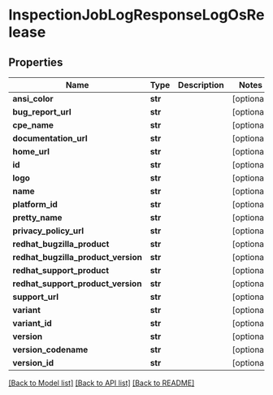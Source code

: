 # InspectionJobLogResponseLogOsRelease

## Properties
Name | Type | Description | Notes
------------ | ------------- | ------------- | -------------
**ansi_color** | **str** |  | [optional] 
**bug_report_url** | **str** |  | [optional] 
**cpe_name** | **str** |  | [optional] 
**documentation_url** | **str** |  | [optional] 
**home_url** | **str** |  | [optional] 
**id** | **str** |  | [optional] 
**logo** | **str** |  | [optional] 
**name** | **str** |  | [optional] 
**platform_id** | **str** |  | [optional] 
**pretty_name** | **str** |  | [optional] 
**privacy_policy_url** | **str** |  | [optional] 
**redhat_bugzilla_product** | **str** |  | [optional] 
**redhat_bugzilla_product_version** | **str** |  | [optional] 
**redhat_support_product** | **str** |  | [optional] 
**redhat_support_product_version** | **str** |  | [optional] 
**support_url** | **str** |  | [optional] 
**variant** | **str** |  | [optional] 
**variant_id** | **str** |  | [optional] 
**version** | **str** |  | [optional] 
**version_codename** | **str** |  | [optional] 
**version_id** | **str** |  | [optional] 

[[Back to Model list]](../README.md#documentation-for-models) [[Back to API list]](../README.md#documentation-for-api-endpoints) [[Back to README]](../README.md)

